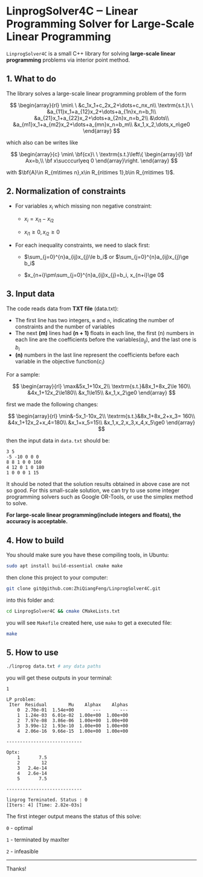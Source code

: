 # LinprogSolver4C ‒ Linear Programming Solver for Large-Scale Linear Programming

`LinprogSolver4C` is a small C++ library for solving **large-scale linear programming** problems via interior point method. 


## 1. What to do

The library solves a large-scale linear programming problem of the form

$$
\begin{array}{rl}
\min\ \ &c_1x_1+c_2x_2+\dots+c_nx_n\\
\textrm{s.t.}\ \ &a_{11}x_1+a_{12}x_2+\dots+a_{1n}x_n=b_1\\
&a_{21}x_1+a_{22}x_2+\dots+a_{2n}x_n=b_2\\
&\dots\\
&a_{m1}x_1+a_{m2}x_2+\dots+a_{mn}x_n=b_m\\
&x_1,x_2,\dots,x_n\ge0
\end{array}
$$

which also can be writes like

$$
\begin{array}{c}
\min\ \bf{cx}\ \ \textrm{s.t.}\left\{
\begin{array}{l}
\bf Ax=b,\\
\bf x\succcurlyeq 0
\end{array}\right.
\end{array}
$$

with $\bf{A}\in R_{m\times n},x\in R_{n\times 1},b\in R_{m\times 1}$.


## 2. Normalization of constraints

- For variables $x_i$ which missing non negative constraint:
  
  - $x_i=x_{i1}-x_{i2}$
  
  - $x_{i1}\ge0,x_{i2}\ge0$

- For each inequality constraints, we need to slack first:
  
  - $\sum_{j=0}^{n}a_{ij}x_{j}\le b_i$ or $\sum_{j=0}^{n}a_{ij}x_{j}\ge b_i$
  
  - $x_{n+i}\pm\sum_{j=0}^{n}a_{ij}x_{j}=b_i, x_{n+i}\ge 0$


## 3. Input data

The code reads data from **TXT file** (data.txt):

- The first line has two integers, `m` and `n`, indicating the number of constraints and the number of variables
- The next **(m)** lines had **(n + 1)** floats in each line, the first (n) numbers in each line are the coefficients before the variables($a_{ij}$), and the last one is $b_i$
- **(n)** numbers in the last line represent the coefficients before each variable in the objective function($c_i$)

For a sample:

$$
\begin{array}{rl}
\max&5x_1+10x_2\\
\textrm{s.t.}&8x_1+8x_2\le 160\\
&4x_1+12x_2\le180\\
&x_1\le15\\
&x_1,x_2\ge0
\end{array}
$$

first we made the following changes:

$$
\begin{array}{rl}
\min&-5x_1-10x_2\\
\textrm{s.t.}&8x_1+8x_2+x_3= 160\\
&4x_1+12x_2+x_4=180\\
&x_1+x_5=15\\
&x_1,x_2,x_3,x_4,x_5\ge0
\end{array}
$$

then the input data in `data.txt` should be:

```textile
3 5
-5 -10 0 0 0
8 8 1 0 0 160
4 12 0 1 0 180
1 0 0 0 1 15
```

It should be noted that the solution results obtained in above case are not so good. For this small-scale solution, we can try to use some integer programming solvers such as Google OR-Tools, or use the simplex method to solve. 

**For large-scale linear programming(include integers and floats), the accuracy is acceptable.**


## 4. How to build

You should make sure you have these compiling tools, in Ubuntu:

```bash
sudo apt install build-essential cmake make
```

then clone this project to your computer:

```bash
git clone git@github.com:ZhiQiangFeng/LinprogSolver4C.git
```

into this folder and:

```bash
cd LinprogSolver4C && cmake CMakeLists.txt
```

you will see `Makefile` created here, use `make` to get a executed file:

```bash
make
```


## 5. How to use

```bash
./linprog data.txt # any data paths
```

you will get these outputs in your terminal:

```
1

LP problem:
 Iter  Residual        Mu    Alphax    Alphas
    0  2.70e-01  1.54e+00       ---       ---
    1  1.24e-03  6.01e-02  1.00e+00  1.00e+00
    2  7.97e-08  3.86e-06  1.00e+00  1.00e+00
    3  3.99e-12  1.93e-10  1.00e+00  1.00e+00
    4  2.06e-16  9.66e-15  1.00e+00  1.00e+00

----------------------------

Optx:
    1       7.5
    2        12
    3   2.4e-14
    4   2.6e-14
    5       7.5

----------------------------

linprog Terminated. Status : 0
[Iters: 4] [Time: 2.82e-03s]
```

The first integer output means the status of this solve:

`0` - optimal

`1` - terminated by maxIter

`2` - infeasible

---

Thanks!
